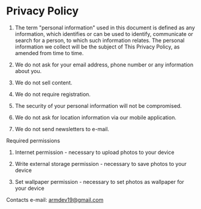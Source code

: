# Privacy Policy



1. The term &quot;personal information&quot; used in this document is defined as any information,
which identifies or can be used to identify, communicate or search for a person,
to which such information relates. The personal information we collect will be the subject of
This Privacy Policy, as amended from time to time.

2. We do not ask for your email address, phone number or any information about you.

3. We do not sell content.

4. We do not require registration.

5. The security of your personal information will not be compromised.

6. We do not ask for location information via our mobile application.

7. We do not send newsletters to e-mail.

Required permissions

1.  Internet permission - necessary to upload photos to your device

2. Write external storage permission - necessary to save photos to your device

3. Set wallpaper permission - necessary to set photos as wallpaper for your device


Contacts
e-mail: armdev19@gmail.com
